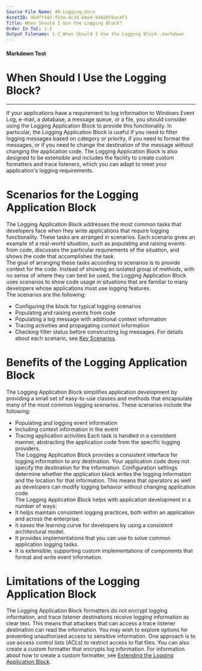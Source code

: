 ```yaml
---
Source File Name: 40-Logging.docx
AssetID: 96dff44d-fb3e-4c3d-b6e4-948d0f8ac4f1
Title: When Should I Use the Logging Block?
Order In ToC: 1-2
Output Filename: 1-2_When Should I Use the Logging Block-.markdown
---
```


#### Markdown Test ####
# When Should I Use the Logging Block? #
----------

<a name="intro_whentouse" href="#" xmlns:xlink="http://www.w3.org/1999/xlink"><span /></a>If your applications have a requirement to log information to Windows Event Log, e-mail, a database, a message queue, or a file, you should consider using the Logging Application Block to provide this functionality. In particular, the Logging Application Block is useful if you need to filter logging messages based on category or priority, if you need to format the messages, or if you need to change the destination of the message without changing the application code. The Logging Application Block is also designed to be extensible and includes the facility to create custom formatters and trace listeners, which you can adapt to meet your application's logging requirements.   

# Scenarios for the Logging Application Block #
The Logging Application Block addresses the most common tasks that developers face when they write applications that require logging functionality. These tasks are arranged in scenarios. Each scenario gives an example of a real-world situation, such as populating and raising events from code, discusses the particular requirements of the situation, and shows the code that accomplishes the task.  
The goal of arranging these tasks according to scenarios is to provide context for the code. Instead of showing an isolated group of methods, with no sense of where they can best be used, the Logging Application Block uses scenarios to show code usage in situations that are familiar to many developers whose applications must use logging features.  
The scenarios are the following:  
+ Configuring the block for typical logging scenarios 
+ Populating and raising events from code 
+ Populating a log message with additional context information 
+ Tracing activities and propagating context information 
+ Checking filter status before constructing log messages.
For details about each scenario, see <a href="test-markdown_33d9998d-fa92-40b4-be49-7e28a72bd22c.html" xmlns:dt="uuid:C2F41010-65B3-11d1-A29F-00AA00C14882" xmlns:xlink="http://www.w3.org/1999/xlink" xmlns:MSHelp="http://msdn.microsoft.com/mshelp">Key Scenarios</a>.  

# Benefits of the Logging Application Block #
The Logging Application Block simplifies application development by providing a small set of easy-to-use classes and methods that encapsulate many of the most common logging scenarios. These scenarios include the following:  
+ Populating and logging event information
+ Including context information in the event
+ Tracing application activities
Each task is handled in a consistent manner, abstracting the application code from the specific logging providers.   
The Logging Application Block provides a consistent interface for logging information to any destination. Your application code does not specify the destination for the information. Configuration settings determine whether the application block writes the logging information and the location for that information. This means that operators as well as developers can modify logging behavior without changing application code.    
The Logging Application Block helps with application development in a number of ways:   
+ It helps maintain consistent logging practices, both within an application and across the enterprise. 
+ It eases the learning curve for developers by using a consistent architectural model. 
+ It provides implementations that you can use to solve common application logging tasks. 
+ It is extensible, supporting custom implementations of components that format and write event information. 

# Limitations of the Logging Application Block #
The Logging Application Block formatters do not encrypt logging information, and trace listener destinations receive logging information as clear text. This means that attackers that can access a trace listener destination can read the information. You may wish to explore options for preventing unauthorized access to sensitive information. One approach is to use access control lists (ACLs) to restrict access to flat files. You can also create a custom formatter that encrypts log information. For information about how to create a custom formatter, see <a href="test-markdown_bca61231-bddd-4531-b797-449dfc0639e8.html" xmlns:dt="uuid:C2F41010-65B3-11d1-A29F-00AA00C14882" xmlns:xlink="http://www.w3.org/1999/xlink" xmlns:MSHelp="http://msdn.microsoft.com/mshelp">Extending the Logging Application Block</a>.  
